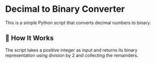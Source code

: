 # Decimal to Binary Converter

This is a simple Python script that converts decimal numbers to binary.

## 🔧 How It Works

The script takes a positive integer as input and returns its binary representation using division by 2 and collecting the remainders.
